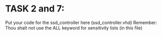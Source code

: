 # TASK 2 and 7:
Put your code for the ssd_controller here (ssd_controller.vhd)
Remember: Thou shalt not use the ALL keyword for sensitivity lists (in this file)
